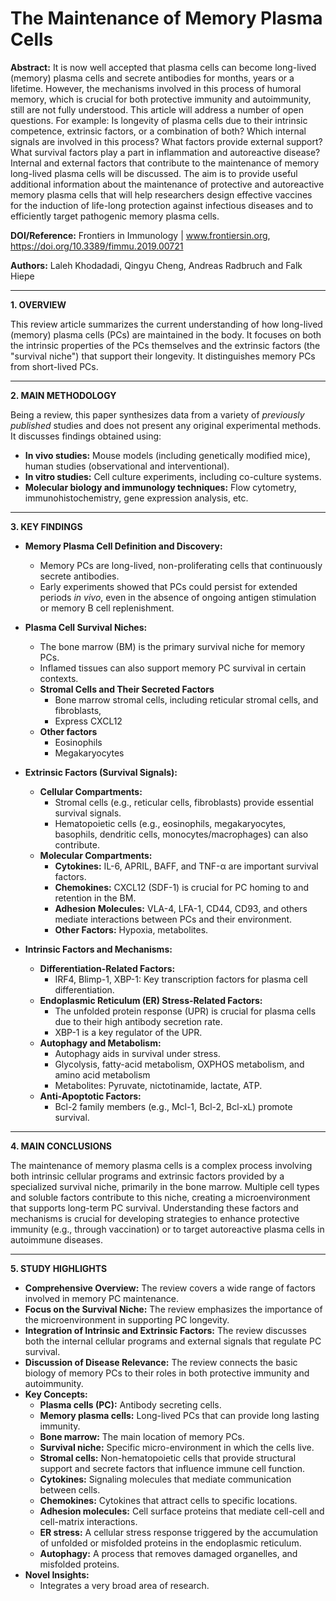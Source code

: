 # The Maintenance of Memory Plasma Cells

**Abstract:**
It is now well accepted that plasma cells can become long-lived (memory) plasma cells and secrete antibodies for months, years or a lifetime. However, the mechanisms involved in this process of humoral memory, which is crucial for both protective immunity and autoimmunity, still are not fully understood. This article will address a number of open questions. For example: Is longevity of plasma cells due to their intrinsic competence, extrinsic factors, or a combination of both? Which internal signals are involved in this process? What factors provide external support? What survival factors play a part in inflammation and autoreactive disease? Internal and external factors that contribute to the maintenance of memory long-lived plasma cells will be discussed. The aim is to provide useful additional information about the maintenance of protective and autoreactive memory plasma cells that will help researchers design effective vaccines for the induction of life-long protection against infectious diseases and to efficiently target pathogenic memory plasma cells.

**DOI/Reference:**  Frontiers in Immunology | www.frontiersin.org, https://doi.org/10.3389/fimmu.2019.00721

**Authors:** Laleh Khodadadi, Qingyu Cheng, Andreas Radbruch and Falk Hiepe

---

**1. OVERVIEW**

This review article summarizes the current understanding of how long-lived (memory) plasma cells (PCs) are maintained in the body. It focuses on both the intrinsic properties of the PCs themselves and the extrinsic factors (the "survival niche") that support their longevity. It distinguishes memory PCs from short-lived PCs.

---

**2. MAIN METHODOLOGY**

Being a review, this paper synthesizes data from a variety of *previously published* studies and does not present any original experimental methods. It discusses findings obtained using:

*   **In vivo studies:** Mouse models (including genetically modified mice), human studies (observational and interventional).
*   **In vitro studies:**  Cell culture experiments, including co-culture systems.
*   **Molecular biology and immunology techniques:** Flow cytometry, immunohistochemistry, gene expression analysis, etc.

---

**3. KEY FINDINGS**

*   **Memory Plasma Cell Definition and Discovery:**
    *   Memory PCs are long-lived, non-proliferating cells that continuously secrete antibodies.
    *   Early experiments showed that PCs could persist for extended periods *in vivo*, even in the absence of ongoing antigen stimulation or memory B cell replenishment.

*   **Plasma Cell Survival Niches:**
    *   The bone marrow (BM) is the primary survival niche for memory PCs.
    *   Inflamed tissues can also support memory PC survival in certain contexts.
    * **Stromal Cells and Their Secreted Factors**
        * Bone marrow stromal cells, including reticular stromal cells, and fibroblasts,
        * Express CXCL12
    * **Other factors**
        * Eosinophils
        * Megakaryocytes

*   **Extrinsic Factors (Survival Signals):**
    *   **Cellular Compartments:**
        *   Stromal cells (e.g., reticular cells, fibroblasts) provide essential survival signals.
        *   Hematopoietic cells (e.g., eosinophils, megakaryocytes, basophils, dendritic cells, monocytes/macrophages) can also contribute.
    *   **Molecular Compartments:**
        *   **Cytokines:**  IL-6, APRIL, BAFF, and TNF-α are important survival factors.
        *   **Chemokines:**  CXCL12 (SDF-1) is crucial for PC homing to and retention in the BM.
        *   **Adhesion Molecules:**  VLA-4, LFA-1, CD44, CD93, and others mediate interactions between PCs and their environment.
        *  **Other Factors:** Hypoxia, metabolites.
*   **Intrinsic Factors and Mechanisms:**
    *   **Differentiation-Related Factors:**
        *   IRF4, Blimp-1, XBP-1: Key transcription factors for plasma cell differentiation.
    *   **Endoplasmic Reticulum (ER) Stress-Related Factors:**
        *   The unfolded protein response (UPR) is crucial for plasma cells due to their high antibody secretion rate.
        *  XBP-1 is a key regulator of the UPR.
    *   **Autophagy and Metabolism:**
        * Autophagy aids in survival under stress.
        * Glycolysis, fatty-acid metabolism, OXPHOS metabolism, and amino acid metabolism
        * Metabolites: Pyruvate, nictotinamide, lactate, ATP.
    *   **Anti-Apoptotic Factors:**
        *   Bcl-2 family members (e.g., Mcl-1, Bcl-2, Bcl-xL) promote survival.

---

**4. MAIN CONCLUSIONS**

The maintenance of memory plasma cells is a complex process involving both intrinsic cellular programs and extrinsic factors provided by a specialized survival niche, primarily in the bone marrow.  Multiple cell types and soluble factors contribute to this niche, creating a microenvironment that supports long-term PC survival.  Understanding these factors and mechanisms is crucial for developing strategies to enhance protective immunity (e.g., through vaccination) or to target autoreactive plasma cells in autoimmune diseases.

---

**5. STUDY HIGHLIGHTS**

*   **Comprehensive Overview:** The review covers a wide range of factors involved in memory PC maintenance.
*   **Focus on the Survival Niche:** The review emphasizes the importance of the microenvironment in supporting PC longevity.
*   **Integration of Intrinsic and Extrinsic Factors:** The review discusses both the internal cellular programs and external signals that regulate PC survival.
*   **Discussion of Disease Relevance:** The review connects the basic biology of memory PCs to their roles in both protective immunity and autoimmunity.
* **Key Concepts:**
    *  **Plasma cells (PC):** Antibody secreting cells.
    *  **Memory plasma cells:** Long-lived PCs that can provide long lasting immunity.
    * **Bone marrow:** The main location of memory PCs.
    * **Survival niche:** Specific micro-environment in which the cells live.
    *   **Stromal cells:**  Non-hematopoietic cells that provide structural support and secrete factors that influence immune cell function.
    *   **Cytokines:**  Signaling molecules that mediate communication between cells.
    *   **Chemokines:**  Cytokines that attract cells to specific locations.
    *   **Adhesion molecules:**  Cell surface proteins that mediate cell-cell and cell-matrix interactions.
    *   **ER stress:**  A cellular stress response triggered by the accumulation of unfolded or misfolded proteins in the endoplasmic reticulum.
    * **Autophagy:** A process that removes damaged organelles, and misfolded proteins.
* **Novel Insights:**
    * Integrates a very broad area of research.